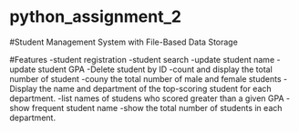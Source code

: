 # python_assignment_2
#Student Management System with File-Based Data Storage


#Features
    -student registration 
    -student search
    -update student name
    -update student GPA
    -Delete student by ID
    -count and display the total number of student
    -couny the total number of male and female students
    -Display the name and department of the top-scoring student for each department.
    -list names of studens who scored greater than a given GPA
    -show frequent student name
    -show the total number of students in each department.






